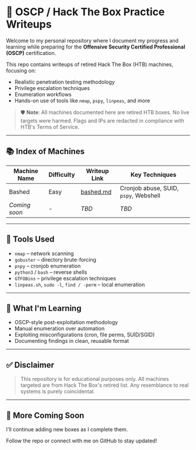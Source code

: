 # 🎯 OSCP / Hack The Box Practice Writeups

Welcome to my personal repository where I document my progress and learning while preparing for the **Offensive Security Certified Professional (OSCP)** certification.

This repo contains writeups of retired Hack The Box (HTB) machines, focusing on:
- Realistic penetration testing methodology
- Privilege escalation techniques
- Enumeration workflows
- Hands-on use of tools like `nmap`, `pspy`, `linpeas`, and more

> 🛡️ **Note**: All machines documented here are retired HTB boxes. No live targets were harmed. Flags and IPs are redacted in compliance with HTB's Terms of Service.

---

## 📚 Index of Machines

| Machine Name | Difficulty | Writeup Link | Key Techniques |
|--------------|------------|--------------|----------------|
| Bashed       | Easy       | [bashed.md](./bashed/bashed.md) | Cronjob abuse, SUID, `pspy`, Webshell |
| *Coming soon*| *-*        | *TBD*        | *TBD*          |

---

## 🧰 Tools Used

- `nmap` – network scanning
- `gobuster` – directory brute-forcing
- `pspy` – cronjob enumeration
- `python3` / `bash` – reverse shells
- `GTFOBins` – privilege escalation techniques
- `linpeas.sh`, `sudo -l`, `find / -perm` – local enumeration

---

## 🧠 What I'm Learning

- OSCP-style post-exploitation methodology
- Manual enumeration over automation
- Exploiting misconfigurations (cron, file perms, SUID/SGID)
- Documenting findings in clean, reusable format

---

## ✅ Disclaimer

> This repository is for educational purposes only. All machines targeted are from Hack The Box's retired list. Any resemblance to real systems is purely coincidental.

---

## 🚧 More Coming Soon

I'll continue adding new boxes as I complete them.

Follow the repo or connect with me on GitHub to stay updated!
